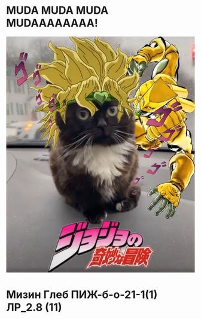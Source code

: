 #                                                                   MUDA MUDA MUDA MUDAAAAAAAA!
![JOJOCAT](https://github.com/GlebMizin/Imagenes/blob/master/JoJoCat.png)
# Мизин Глеб ПИЖ-б-о-21-1(1) ЛР_2.8 (11)
